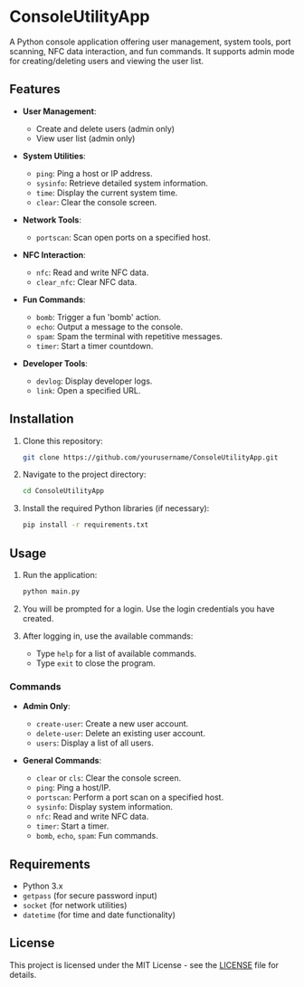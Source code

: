 # ConsoleUtilityApp

A Python console application offering user management, system tools, port scanning, NFC data interaction, and fun commands. It supports admin mode for creating/deleting users and viewing the user list.

## Features

- **User Management**: 
  - Create and delete users (admin only)
  - View user list (admin only)
  
- **System Utilities**:
  - `ping`: Ping a host or IP address.
  - `sysinfo`: Retrieve detailed system information.
  - `time`: Display the current system time.
  - `clear`: Clear the console screen.
  
- **Network Tools**:
  - `portscan`: Scan open ports on a specified host.
  
- **NFC Interaction**:
  - `nfc`: Read and write NFC data.
  - `clear_nfc`: Clear NFC data.

- **Fun Commands**:
  - `bomb`: Trigger a fun 'bomb' action.
  - `echo`: Output a message to the console.
  - `spam`: Spam the terminal with repetitive messages.
  - `timer`: Start a timer countdown.

- **Developer Tools**:
  - `devlog`: Display developer logs.
  - `link`: Open a specified URL.

## Installation

1. Clone this repository:
   ```bash
   git clone https://github.com/yourusername/ConsoleUtilityApp.git
   ```

2. Navigate to the project directory:
   ```bash
   cd ConsoleUtilityApp
   ```

3. Install the required Python libraries (if necessary):
   ```bash
   pip install -r requirements.txt
   ```

## Usage

1. Run the application:
   ```bash
   python main.py
   ```

2. You will be prompted for a login. Use the login credentials you have created.

3. After logging in, use the available commands:
   - Type `help` for a list of available commands.
   - Type `exit` to close the program.

### Commands

- **Admin Only**:
  - `create-user`: Create a new user account.
  - `delete-user`: Delete an existing user account.
  - `users`: Display a list of all users.

- **General Commands**:
  - `clear` or `cls`: Clear the console screen.
  - `ping`: Ping a host/IP.
  - `portscan`: Perform a port scan on a specified host.
  - `sysinfo`: Display system information.
  - `nfc`: Read and write NFC data.
  - `timer`: Start a timer.
  - `bomb`, `echo`, `spam`: Fun commands.

## Requirements

- Python 3.x
- `getpass` (for secure password input)
- `socket` (for network utilities)
- `datetime` (for time and date functionality)

## License

This project is licensed under the MIT License - see the [LICENSE](LICENSE) file for details.

